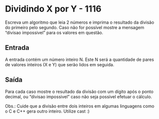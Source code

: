 # Dividindo X por Y - 1116


Escreva um algoritmo que leia 2 números e imprima o resultado da divisão do primeiro pelo segundo. Caso não for possível mostre a mensagem “divisao impossivel” para os valores em questão.

## Entrada
A entrada contém um número inteiro N. Este N será a quantidade de pares de valores inteiros (X e Y) que serão lidos em seguida.

## Saída
Para cada caso mostre o resultado da divisão com um dígito após o ponto decimal, ou “divisao impossivel” caso não seja possível efetuar o cálculo.

Obs.: Cuide que a divisão entre dois inteiros em algumas linguagens como o C e C++ gera outro inteiro. Utilize cast :)